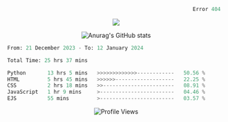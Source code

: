 ```python
                                                            Error 404   :(
```

<p align="center">
  <a href="https://skillicons.dev">
    <img src="https://skillicons.dev/icons?i=py,ts,rust,java" />
  </a>
</p>

<p align="center">
  <img alt="Anurag's GitHub stats" src="https://github-readme-stats.vercel.app/api?username=Kernel-rb&show_icons=true&theme=tokyonight">
</p>



<!--START_SECTION:waka-->

```python
From: 21 December 2023 - To: 12 January 2024

Total Time: 25 hrs 37 mins

Python       13 hrs 5 mins   >>>>>>>>>>>>>------------   50.56 %
HTML         5 hrs 45 mins   >>>>>>-------------------   22.25 %
CSS          2 hrs 18 mins   >>-----------------------   08.91 %
JavaScript   1 hr 9 mins     >------------------------   04.46 %
EJS          55 mins         >------------------------   03.57 %
```

<!--END_SECTION:waka-->


<div align="center">
  <img src="https://komarev.com/ghpvc/?username=Kernel-rb&label=PROFILE+VIEWS" alt="Profile Views">
</div>
